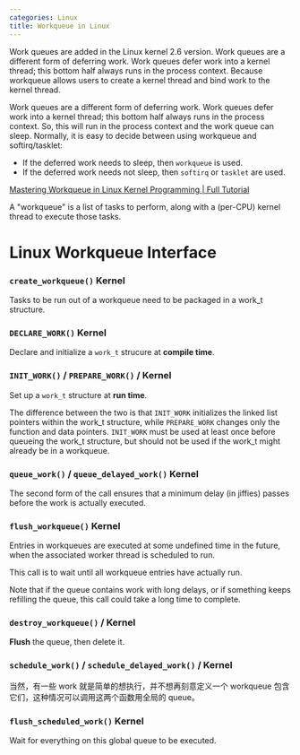 ```yaml
---
categories: Linux
title: Workqueue in Linux
---
```


Work queues are added in the Linux kernel 2.6 version. Work queues are a different form of deferring work. Work queues defer work into a kernel thread; this bottom half always runs in the process context. Because workqueue allows users to create a kernel thread and bind work to the kernel thread.

Work queues are a different form of deferring work. Work queues defer work into a kernel thread; this bottom half always runs in the process context. So, this will run in the process context and the work queue can sleep. Normally, it is easy to decide between using workqueue and softirq/tasklet:

- If the deferred work needs to sleep, then `workqueue` is used.
- If the deferred work needs not sleep, then `softirq` or `tasklet` are used.

[Mastering Workqueue in Linux Kernel Programming | Full Tutorial](https://embetronicx.com/tutorials/linux/device-drivers/workqueue-in-linux-kernel/)

A "workqueue" is a list of tasks to perform, along with a (per-CPU) kernel thread to execute those tasks.

# Linux Workqueue Interface

### `create_workqueue()` Kernel

Tasks to be run out of a workqueue need to be packaged in a work_t structure.

### `DECLARE_WORK()` Kernel

Declare and initialize a `work_t` strucure at **compile time**.

### `INIT_WORK()` / `PREPARE_WORK()` / Kernel

Set up a `work_t` structure at **run time**.

The difference between the two is that `INIT_WORK` initializes the linked list pointers within the work_t structure, while `PREPARE_WORK` changes only the function and data pointers. `INIT_WORK` must be used at least once before queueing the work_t structure, but should not be used if the work_t might already be in a workqueue.

### `queue_work()` / `queue_delayed_work()` Kernel

The second form of the call ensures that a minimum delay (in jiffies) passes before the work is actually executed.

### `flush_workqueue()` Kernel

Entries in workqueues are executed at some undefined time in the future, when the associated worker thread is scheduled to run.

This call is to wait until all workqueue entries have actually run.

Note that if the queue contains work with long delays, or if something keeps refilling the queue, this call could take a long time to complete.

### `destroy_workqueue()` / Kernel

**Flush** the queue, then delete it.

### `schedule_work()` / `schedule_delayed_work()` / Kernel

当然，有一些 work 就是简单的想执行，并不想再刻意定义一个 workqueue 包含它们，这种情况可以调用这两个函数用全局的 queue。

### `flush_scheduled_work()` Kernel

Wait for everything on this global queue to be executed.

